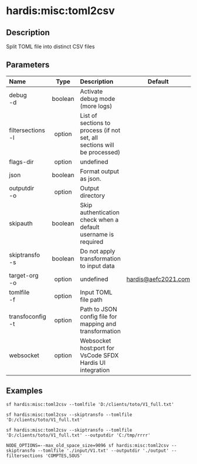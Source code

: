 <!-- This file has been generated with command 'sf hardis:doc:plugin:generate'. Please do not update it manually or it may be overwritten -->
# hardis:misc:toml2csv

## Description

Split TOML file into distinct CSV files

## Parameters

| Name                  |  Type   | Description                                                              |        Default        | Required | Options |
|:----------------------|:-------:|:-------------------------------------------------------------------------|:---------------------:|:--------:|:-------:|
| debug<br/>-d          | boolean | Activate debug mode (more logs)                                          |                       |          |         |
| filtersections<br/>-l | option  | List of sections to process (if not set, all sections will be processed) |                       |          |         |
| flags-dir             | option  | undefined                                                                |                       |          |         |
| json                  | boolean | Format output as json.                                                   |                       |          |         |
| outputdir<br/>-o      | option  | Output directory                                                         |                       |          |         |
| skipauth              | boolean | Skip authentication check when a default username is required            |                       |          |         |
| skiptransfo<br/>-s    | boolean | Do not apply transformation to input data                                |                       |          |         |
| target-org<br/>-o     | option  | undefined                                                                | <hardis@aefc2021.com> |          |         |
| tomlfile<br/>-f       | option  | Input TOML file path                                                     |                       |          |         |
| transfoconfig<br/>-t  | option  | Path to JSON config file for mapping and transformation                  |                       |          |         |
| websocket             | option  | Websocket host:port for VsCode SFDX Hardis UI integration                |                       |          |         |

## Examples

```shell
sf hardis:misc:toml2csv --tomlfile 'D:/clients/toto/V1_full.txt' 
```

```shell
sf hardis:misc:toml2csv --skiptransfo --tomlfile 'D:/clients/toto/V1_full.txt' 
```

```shell
sf hardis:misc:toml2csv --skiptransfo --tomlfile 'D:/clients/toto/V1_full.txt' --outputdir 'C:/tmp/rrrr'
```

```shell
NODE_OPTIONS=--max_old_space_size=9096 sf hardis:misc:toml2csv --skiptransfo --tomlfile './input/V1.txt' --outputdir './output' --filtersections 'COMPTES,SOUS'
```


